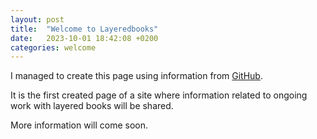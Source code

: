 ```yaml
---
layout: post
title:  "Welcome to Layeredbooks"
date:   2023-10-01 18:42:08 +0200
categories: welcome
---
```

I managed to create this page using information from 
[GitHub][github_pages]. 

It is the first created page of a site where information related to ongoing work
with layered books will be shared. 

More information will come soon.

[github_pages]: https://docs.github.com/en/pages/setting-up-a-github-pages-site-with-jekyll/testing-your-github-pages-site-locally-with-jekyll

